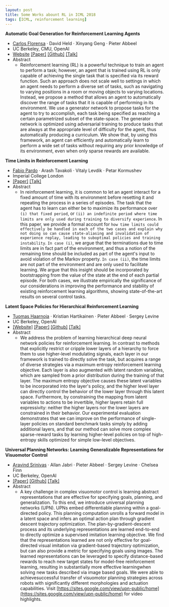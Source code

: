 ```yaml
---
layout: post
title: Some Works abount RL in ICML 2018
tags: [ICML, reinforcement learning]
---
```


**Automatic Goal Generation for Reinforcement Learning Agents**
- [Carlos Florensa](https://sites.google.com/view/carlosflorensa) · David Held · Xinyang Geng · Pieter Abbeel
- UC Berkeley, CMU, OpenAI
- [Website](https://sites.google.com/view/goalgeneration4rl) [[Paper]](http://proceedings.mlr.press/v80/florensa18a.html) [[Github]](https://github.com/florensacc/rllab-curriculum) [[Talk]](https://vimeo.com/312269573) 
- Abstract
	- Reinforcement learning (RL) is a powerful technique to train an agent to perform a task; however, an agent that is trained using RL is only capable of achieving the single task that is specified via its reward function.   Such an approach does not scale well to settings in which an agent needs to perform a diverse set of tasks, such as navigating to varying positions in a room or moving objects to varying locations.  Instead, we propose a method that allows an agent to automatically discover the range of tasks that it is capable of performing in its environment.  We use a generator network to propose tasks for the agent to try to accomplish, each task being specified as reaching a certain parametrized subset of the state-space.  The generator network is optimized using adversarial training to produce tasks that are always at the appropriate level of difficulty for the agent, thus automatically producing a curriculum.  We show that, by using this framework, an agent can efficiently and automatically learn to perform a wide set of tasks without requiring any prior knowledge of its environment, even when only sparse rewards are available.


**Time Limits in Reinforcement Learning**
- [Fabio Pardo](https://fabiopardo.github.io/) · Arash Tavakoli · Vitaly Levdik · Petar Kormushev
- Imperial College London
- [[Paper]](http://proceedings.mlr.press/v80/pardo18a.html) [[Talk]](https://www.youtube.com/watch?v=UUqidOSMKLE)
- Abstract
	- In reinforcement learning, it is common to let an agent interact for a fixed amount of time with its environment before resetting it and repeating the process in a series of episodes. The task that the agent has to learn can either be to maximize its performance over `(i) that fixed period`, or `(ii) an indefinite period where time limits are only used during training to diversify experience`. In this paper, we provide a formal account for `how time limits could effectively be handled in each of the two cases and explain why not doing so can cause state-aliasing and invalidation of experience replay, leading to suboptimal policies and training instability`. `In case (i)`, we argue that the terminations due to time limits are in fact part of the environment, and thus a notion of the remaining time should be included as part of the agent's input to avoid violation of the Markov property. `In case (ii)`, the time limits are not part of the environment and are only used to facilitate learning. We argue that this insight should be incorporated by bootstrapping from the value of the state at the end of each partial episode. For both cases, we illustrate empirically the significance of our considerations in improving the performance and stability of existing reinforcement learning algorithms, showing state-of-the-art results on several control tasks.


**Latent Space Policies for Hierarchical Reinforcement Learning**
- [Tuomas Haarnoja](https://people.eecs.berkeley.edu/~haarnoja/) · Kristian Hartikainen · Pieter Abbeel · Sergey Levine
- UC Berkeley, OpenAI
- [[Website]](https://sites.google.com/view/latent-space-deep-rl) [[Paper]](https://arxiv.org/abs/1804.02808) [[Github]](https://github.com/haarnoja/sac/) [[Talk]](https://vimeo.com/312265271)
- Abstract
	- We address the problem of learning hierarchical deep neural network policies for reinforcement learning. In contrast to methods that explicitly restrict or cripple lower layers of a hierarchy to force them to use higher-level modulating signals, each layer in our framework is trained to directly solve the task, but acquires a range of diverse strategies via a maximum entropy reinforcement learning objective. Each layer is also augmented with latent random variables, which are sampled from a prior distribution during the training of that layer. The maximum entropy objective causes these latent variables to be incorporated into the layer's policy, and the higher level layer can directly control the behavior of the lower layer through this latent space. Furthermore, by constraining the mapping from latent variables to actions to be invertible, higher layers retain full expressivity: neither the higher layers nor the lower layers are constrained in their behavior. Our experimental evaluation demonstrates that we can improve on the performance of single-layer policies on standard benchmark tasks simply by adding additional layers, and that our method can solve more complex sparse-reward tasks by learning higher-level policies on top of high-entropy skills optimized for simple low-level objectives.


**Universal Planning Networks: Learning Generalizable Representations for Visuomotor Control**
- [Aravind Srinivas](https://people.eecs.berkeley.edu/~aravind/) · Allan Jabri · Pieter Abbeel · Sergey Levine · Chelsea Finn
- UC Berkeley, OpenAI
- [[Paper]](http://proceedings.mlr.press/v80/srinivas18b.html) [[Github]](https://github.com/aravind0706/upn) [[Talk]](https://vimeo.com/312270148)
- Abstract
	- A key challenge in complex visuomotor control is learning abstract representations that are effective for specifying goals, planning, and generalization. To this end, we introduce universal planning networks (UPN). UPNs embed differentiable planning within a goal-directed policy. This planning computation unrolls a forward model in a latent space and infers an optimal action plan through gradient descent trajectory optimization. The plan-by-gradient-descent process and its underlying representations are learned end-to-end to directly optimize a supervised imitation learning objective. We find that the representations learned are not only effective for goal-directed visual imitation via gradient-based trajectory optimization, but can also provide a metric for specifying goals using images. The learned representations can be leveraged to specify distance-based rewards to reach new target states for model-free reinforcement learning, resulting in substantially more effective learningwhen solving new tasks described via image based goals. We were able to achievesuccessful transfer of visuomotor planning strategies across robots with significantly different morphologies and actuation capabilities. Visit [https://sites.google.com/view/upn-public/home](https://sites.google.com/view/upn-public/home) for video highlights.












